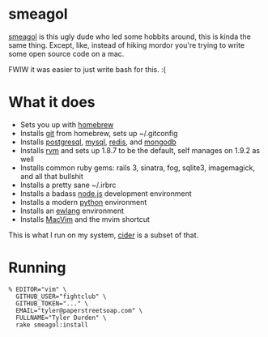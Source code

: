 smeagol
=======

[smeagol][smeagol] is this ugly dude who led some hobbits around, this is kinda the same thing.
Except, like, instead of hiking mordor you're trying to write some open source code on a mac.

FWIW it was easier to just write bash for this. :(

What it does
============

* Sets you up with [homebrew]
* Installs [git] from homebrew, sets up ~/.gitconfig
* Installs [postgresql], [mysql], [redis], and [mongodb]
* Installs [rvm] and sets up 1.8.7 to be the default, self manages on 1.9.2 as well
* Installs common ruby gems: rails 3, sinatra, fog, sqlite3, imagemagick, and all that bullshit
* Installs a pretty sane ~/.irbrc
* Installs a badass [node.js] development environment
* Installs a modern [python] environment
* Installs an [ewlang] environment
* Installs [MacVim] and the mvim shortcut

This is what I run on my system, [cider][cider] is a subset of that.

Running
=======

    % EDITOR="vim" \
      GITHUB_USER="fightclub" \
      GITHUB_TOKEN="..." \
      EMAIL="tyler@paperstreetsoap.com" \
      FULLNAME="Tyler Durden" \
      rake smeagol:install

[git]: http://git-scm.com/
[rvm]: http://rvm.beginrescueend.com
[cider]: http://ciderapp.org
[mysql]: http://www.mysql.com/
[redis]: http://code.google.com/p/redis/
[MacVim]: http://code.google.com/p/macvim/
[ewlang]: http://www.erlang.org/
[python]: http://www.python.org
[mongodb]: http://www.mongodb.org/
[node.js]: http://nodejs.org
[smeagol]: http://en.wikipedia.org/wiki/Gollum
[homebrew]: http://github.com/mxcl/homebrew
[postgresql]: http://www.postgresql.org/
